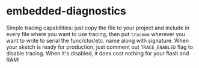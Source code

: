 # embedded-diagnostics

Simple tracing capabilities: just copy the file to your project and include in every file where you want to use tracing, then put `traceme` wherever you want to write to serial the func/ctor/etc. name along with signature. When your sketch is ready for production, just comment out `TRACE_ENABLED` flag to disable tracing. When it's disabled, it does cost nothing for your flash and RAM!

